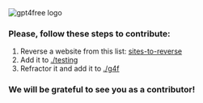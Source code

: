 <img alt="gpt4free logo" src="https://user-images.githubusercontent.com/98614666/233799515-1a7cb6a3-b17f-42c4-956d-8d2a0664466f.png">

### Please, follow these steps to contribute:
1. Reverse a website from this list: [sites-to-reverse](https://github.com/xtekky/gpt4free/issues/40)
2. Add it to [./testing](https://github.com/xtekky/gpt4free/tree/main/testing)
3. Refractor it and add it to [./g4f](https://github.com/xtekky/gpt4free/tree/main/g4f)

### We will be grateful to see you as a contributor!